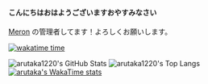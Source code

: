 #### こんにちはおはようございますおやすみなさい
[Meron](https://www.meron.jp) の管理者してます！よろしくお願いします。

[![wakatime time](https://wakatime.com/badge/user/747aa0e7-bb45-419a-84e2-930a365cf31d.svg)](https://wakatime.com/@747aa0e7-bb45-419a-84e2-930a365cf31d)

![arutaka1220's GitHub Stats](https://github-readme-stats.vercel.app/api?username=arutaka1220&show_icons=true)
![arutaka1220's Top Langs](https://github-readme-stats.vercel.app/api/top-langs/?username=arutaka1220&size_weight=0.5&count_weight=0.5&langs_count=20)
[![arutaka's WakaTime stats](https://github-readme-stats.vercel.app/api/wakatime?username=arutaka)](arutaka1220/github-readme-statss)
